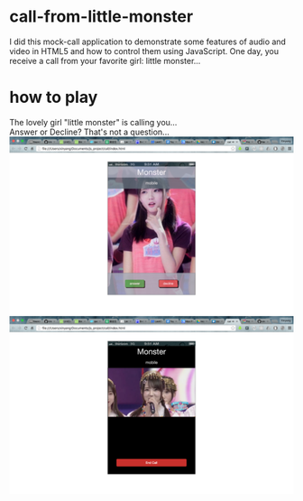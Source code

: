 # call-from-little-monster
I did this mock-call application to demonstrate some features of audio and video in HTML5 and how to control them using JavaScript.
One day, you receive a call from your favorite girl: little monster...
# how to play
The lovely girl "little monster" is calling you...  
Answer or Decline? That's not a question...
![alt tag](https://raw.githubusercontent.com/xinyzhang9/call-from-little-monster/master/screen.png)
![alt tag](https://raw.githubusercontent.com/xinyzhang9/call-from-little-monster/master/screen2.png)
